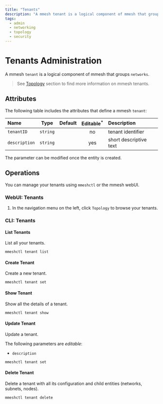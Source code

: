 ```yaml
---
title: "Tenants"
description: "A mmesh tenant is a logical component of mmesh that groups networks. You can manage the tenants using mmeshctl or the mmesh webUI."
tags:
  - admin
  - networking
  - topology
  - security
---
```


# Tenants Administration

A mmesh `tenant` is a logical component of mmesh that groups `networks`.

> See [Topology](topology.md#tenant) section to find more information on mmesh tenants.

## Attributes

The following table includes the attributes that define a mmesh `tenant`:

| Name             | Type      | Default | Editable<sup>*</sup> | Description |
| :--------------- | :-------: | :-----: | :------------------: | :---------- |
| `tenantID`       | `string`  |         | no  | tenant identifier |
| `description`    | `string`  |         | yes | short descriptive text |

<table-note>
The parameter can be modified once the entity is created.
</table-note>

## Operations

You can manage your tenants using `mmeshctl` or the mmesh webUI.

### WebUI: Tenants

1. In the navigation menu on the left, click `Topology` to browse your tenants.

### CLI: Tenants

#### List Tenants

List all your tenants.

```shell
mmeshctl tenant list
```

#### Create Tenant

Create a new tenant.

```shell
mmeshctl tenant set
```

#### Show Tenant

Show all the details of a tenant.

```shell
mmeshctl tenant show
```

#### Update Tenant

Update a tenant.

The following parameters are *editable*:

- `description`

```shell
mmeshctl tenant set
```

#### Delete Tenant

Delete a tenant with all its configuration and child entities (networks, subnets, nodes).

```shell
mmeshctl tenant delete
```
